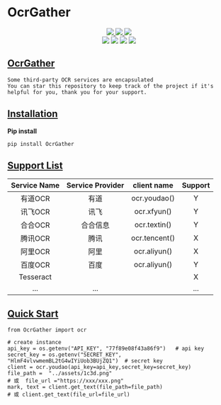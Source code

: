 # OcrGather



<div align="center">
    <a href="https://github.com/centyuan"> <img src="https://img.shields.io/badge/Maintainer-centyuan-blue.svg"> 
    </a>
    <a href="">
        <img src="https://img.shields.io/badge/Language-Python-green.svg">
    </
    <a href="https://github.com/centyuan/OcrGather"><img src="https://img.shields.io/pypi/v/OcrGather"></a>
    <br>
    <a href=""><img src="https://img.shields.io/github/stars/centyuan/OcrGather.svg?style=social&label=Star"></a>
    <a href=""><img src="https://img.shields.io/github/forks/centyuan/OcrGather.svg?style=social&label=Fork"></a>
     <a href=""><img src="https://img.shields.io/github/forks/centyuan/OcrGather.svg?style=social&label=Watch"></a>
    <a href="https://pypi.org/project/OcrGather/"><img src="https://pepy.tech/badge/OcrGather"></a>
</div>





## [OcrGather](https://github.com/centyuan/OcrGather#OcrGather)

```
Some third-party OCR services are encapsulated
You can star this repository to keep track of the project if it's helpful for you, thank you for your support.
```

## [Installation](https://github.com/centyuan/OcrGather#installation)

**Pip install**

```
pip install OcrGather
```

## [Support List](https://github.com/centyuan/OcrGather#support-list)

| Service Name | Service Provider |  client name  | Support |
| :----------: | :--------------: | :-----------: | :-----: |
|   有道OCR    |       有道       | ocr.youdao()  |    Y    |
|   讯飞OCR    |       讯飞       |  ocr.xfyun()  |    Y    |
|   合合OCR    |     合合信息     | ocr.textin()  |    Y    |
|   腾讯OCR    |       腾讯       | ocr.tencent() |    X    |
|   阿里OCR    |       阿里       | ocr.aliyun()  |    X    |
|   百度OCR    |       百度       | ocr.aliyun()  |    Y    |
|  Tesseract   |                  |               |    X    |
|     ...      |       ...        |               |   ...   |



## [Quick Start](https://github.com/centyuan/OcrGather#quick-start)

```
from OcrGather import ocr 

# create instance 
api_key = os.getenv("API_KEY", "77f89e08f43a86f9")   # api key 
secret_key = os.getenv("SECRET_KEY", "HlmF4vlvwmemBL2tG4wIYiUob3BUjZQ1")  # secret key
client = ocr.youdao(api_key=api_key,secret_key=secret_key)
file_path =  "../assets/1c3d.png"
# 或  file_url ="https://xxx/xxx.png"
mark, text = client.get_text(file_path=file_path)
# 或 client.get_text(file_url=file_url)
```

